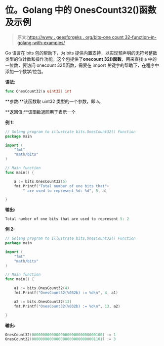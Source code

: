 # 位。Golang 中的 OnesCount32()函数及示例

> 原文:[https://www . geesforgeks . org/bits-one count 32-function-in-golang-with-examples/](https://www.geeksforgeeks.org/bits-onescount32-function-in-golang-with-examples/)

Go 语言在 bits 包的帮助下，为 bits 提供内置支持，以实现预声明的无符号整数类型的位计数和操作功能。这个包提供了**onecount 32()函数**，用来查找 a 中的一位数，要访问 onecount 32()函数，需要在 import 关键字的帮助下，在程序中添加一个数学/位包。

**语法:**

```go
func OnesCount32(a uint32) int
```

**参数:**该函数取 uint32 类型的一个参数，即 a。

**返回值:**该函数返回用于表示一个

**例 1:**

```go
// Golang program to illustrate bits.OnesCount32() Function
package main

import (
    "fmt"
    "math/bits"
)

// Main function
func main() {

    a := bits.OnesCount32(5)
    fmt.Printf("Total number of one bits that"+
        " are used to represent %d: %d", 5, a)

}
```

**输出:**

```go
Total number of one bits that are used to represent 5: 2
```

**例 2:**

```go
// Golang program to illustrate bits.OnesCount32() Function
package main

import (
    "fmt"
    "math/bits"
)

// Main function
func main() {

    a1 := bits.OnesCount32(4)
    fmt.Printf("OnesCount32(%032b) := %d\n", 4, a1)

    a2 := bits.OnesCount32(13)
    fmt.Printf("OnesCount32(%032b) := %d\n", 13, a2)

}
```

**输出:**

```go
OnesCount32(00000000000000000000000000000100) := 1
OnesCount32(00000000000000000000000000001101) := 3

```